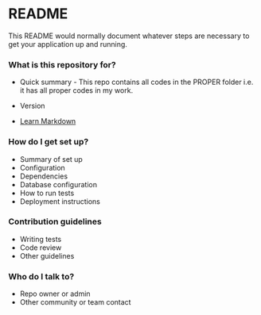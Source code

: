 # README #

This README would normally document whatever steps are necessary to get your application up and running.

### What is this repository for? ###

* Quick summary - 
This repo contains all codes in the PROPER folder i.e. it has all proper codes in my work.


* Version
* [Learn Markdown](https://bitbucket.org/tutorials/markdowndemo)

### How do I get set up? ###

* Summary of set up
* Configuration
* Dependencies
* Database configuration
* How to run tests
* Deployment instructions

### Contribution guidelines ###

* Writing tests
* Code review
* Other guidelines

### Who do I talk to? ###

* Repo owner or admin
* Other community or team contact